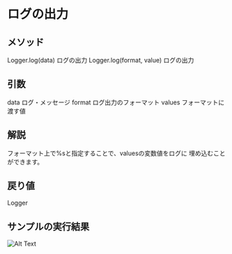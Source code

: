 # ログの出力

## メソッド
Logger.log(data)          ログの出力
Logger.log(format, value) ログの出力

## 引数
data    ログ・メッセージ
format  ログ出力のフォーマット
values  フォーマットに渡す値

## 解説
フォーマット上で%sと指定することで、valuesの変数値をログに
埋め込むことができます。

## 戻り値
Logger

## サンプルの実行結果
![Alt Text](https://github.com/shige0501/blob/master/log/result.png)
